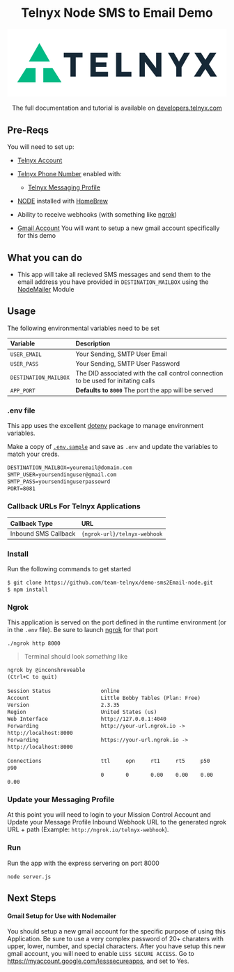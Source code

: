 
<div align="center">

# Telnyx Node SMS to Email Demo


![Telnyx](./logo-dark.png)



The full documentation and tutorial is available on [developers.telnyx.com](https://developers.telnyx.com/docs/v2/development/dev-env-setup?lang=dotnet&utm_source=referral&utm_medium=github_referral&utm_campaign=cross-site-link)
</div>

## Pre-Reqs

You will need to set up:

-   [Telnyx Account](https://telnyx.com/sign-up?utm_source=referral&utm_medium=github_referral&utm_campaign=cross-site-link)
-   [Telnyx Phone Number](https://portal.telnyx.com/#/app/numbers/my-numbers?utm_source=referral&utm_medium=github_referral&utm_campaign=cross-site-link) enabled with:

    -   [Telnyx Messaging Profile](https://portal.telnyx.com/#/app/messaing/applications?utm_source=referral&utm_medium=github_referral&utm_campaign=cross-site-link)

-   [NODE](https://developers.telnyx.com/docs/v2/development/dev-env-setup?lang=node&utm_source=referral&utm_medium=github_referral&utm_campaign=cross-site-link) installed with [HomeBrew](https://formulae.brew.sh/formula/node)
-   Ability to receive webhooks (with something like [ngrok](https://developers.telnyx.com/docs/v2/development/ngrok?utm_source=referral&utm_medium=github_referral&utm_campaign=cross-site-link))

-   [Gmail Account](https://accounts.google.com/SignUp?service=mail&continue=https://mail.google.com/mail/) You will want to setup a new gmail account specifically for this demo

## What you can do

-   This app will take all recieved SMS messages and send them to the email address you have provided in `DESTINATION_MAILBOX` using the [NodeMailer](https://nodemailer.com/about/) Module

## Usage

The following environmental variables need to be set

| Variable               | Description                                                                                                                                 |
| :--------------------- | :------------------------------------------------------------------------------------------------------------------------------------------ |
| `USER_EMAIL`       | Your Sending, SMTP User Email|
| `USER_PASS` | Your Sending, SMTP User Password                                                            |
| `DESTINATION_MAILBOX`           | The DID associated with the call control connection to be used for initating calls                                                          |
| `APP_PORT`             | **Defaults to `8000`** The port the app will be served                                                                                   |


### .env file

This app uses the excellent [dotenv](https://www.npmjs.com/package/dotenv) package to manage environment variables.

Make a copy of [`.env.sample`](./.env.sample) and save as `.env` and update the variables to match your creds.

```
DESTINATION_MAILBOX=youremail@domain.com
SMTP_USER=yoursendinguser@gmail.com
SMTP_PASS=yoursendinguserpassowrd
PORT=8081

```

### Callback URLs For Telnyx Applications

| Callback Type          | URL                               |
| :--------------------- | :-------------------------------- |
| Inbound SMS Callback | `{ngrok-url}/telnyx-webhook` |


### Install

Run the following commands to get started

```
$ git clone https://github.com/team-telnyx/demo-sms2Email-node.git
$ npm install
```

### Ngrok

This application is served on the port defined in the runtime environment (or in the `.env` file). Be sure to launch [ngrok](https://developers.telnyx.com/docs/v2/development/ngrok?utm_source=referral&utm_medium=github_referral&utm_campaign=cross-site-link) for that port

```
./ngrok http 8000
```

> Terminal should look _something_ like

```
ngrok by @inconshreveable                                                                                                                               (Ctrl+C to quit)

Session Status                online
Account                       Little Bobby Tables (Plan: Free)
Version                       2.3.35
Region                        United States (us)
Web Interface                 http://127.0.0.1:4040
Forwarding                    http://your-url.ngrok.io -> http://localhost:8000
Forwarding                    https://your-url.ngrok.io -> http://localhost:8000

Connections                   ttl     opn     rt1     rt5     p50     p90
                              0       0       0.00    0.00    0.00    0.00
```

### Update your Messaging Profile
 At this point you will need to login to your Mission Control Account and Update  your Message Profile Inbound Webhook URL to the generated ngrok URL + path (Example: `http://ngrok.io/telnyx-webhook`).

### Run

Run the app with the express servering on port 8000

```
node server.js
```

## Next Steps

#### Gmail Setup for Use with Nodemailer

You should setup a new gmail account for the specific purpose of using this Application. Be sure to use a very complex password of 20+ charaters with upper, lower, number, and special characters. After you have setup this new gmail account, you will need to enable `LESS SECURE ACCESS`. Go to https://myaccount.google.com/lesssecureapps, and set to Yes.


